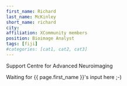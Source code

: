 ```yaml
---
first_name: Richard
last_name: McKinley
short_name: richard
city: 
affiliation: XCommunity members
position: Bioimage Analyst
tags: [fiji]
#categories: [cat1, cat2, cat3]
---
```

Support Centre for Advanced Neuroimaging

Waiting for {{ page.first_name }}'s input here ;-)
